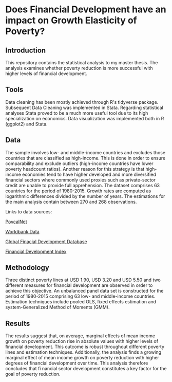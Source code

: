 # Does Financial Development have an impact on Growth Elasticity of Poverty?

## Introduction
This repository contains the statistical analysis to my master thesis. The analysis examines whether poverty reduction is more successful with higher levels of financial development.

## Tools
Data cleaning has been mostly achieved through R's tidyverse package. Subsequent Data Cleaning was implemented in Stata.
Regarding statistical analyses Stata proved to be a much more useful tool due to its high specialization on economics. Data visualization was implemented both in R (ggplot2) and Stata.

## Data

The sample involves low- and middle-income countries and excludes those countries that are classified as high-income. This is done in order to ensure comparability and exclude outliers (high-income countries have lower poverty headcount ratios). Another reason for this strategy is that high-income economies tend to have higher developed and more diversified financial sectors where commonly used proxies such as private-sector credit are unable to provide full apprehension. The dataset comprises 63 countries for the period of 1980-2015. Growth rates are computed as logarithmic differences divided by the number of years. The estimations for the main analysis contain between 270 and 268 observations.

Links to data sources:

[PovcalNet](http://iresearch.worldbank.org/PovcalNet/povOnDemand.aspx)

[Worldbank Data](https://data.worldbank.org/)

[Global Finacial Development Database](https://www.worldbank.org/en/publication/gfdr/data/global-financial-development-database)

[Financial Development Index](http://data.imf.org/?sk=F8032E80-B36C-43B1-AC26-493C5B1CD33B)

## Methodology
Three distinct poverty lines at USD 1.90, USD 3.20 and USD 5.50 and two different measures for financial development are observed in order to achieve this objective. An unbalanced panel data set is constructed for the period of 1980-2015 comprising 63 low- and middle-income countries. Estimation techniques include pooled OLS, fixed effects estimation and system-Generalized Method of Moments (GMM).

## Results
The results suggest that, on average, marginal effects of mean income growth on poverty reduction rise in absolute values with higher levels of financial development. This outcome is robust throughout different poverty lines and estimation techniques. Additionally, the analysis finds a growing marginal effect of mean income growth on poverty reduction with higher degrees of financial development over time. This analysis therefore concludes that fi nancial sector development constitutes a key factor for the goal of poverty reduction.
